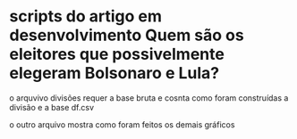 # scripts do artigo em desenvolvimento Quem são os eleitores que possivelmente elegeram Bolsonaro e Lula? 

o arquvivo divisões requer a base bruta e cosnta como foram construídas a divisão e a base df.csv

o outro arquivo mostra como foram feitos os demais gráficos
